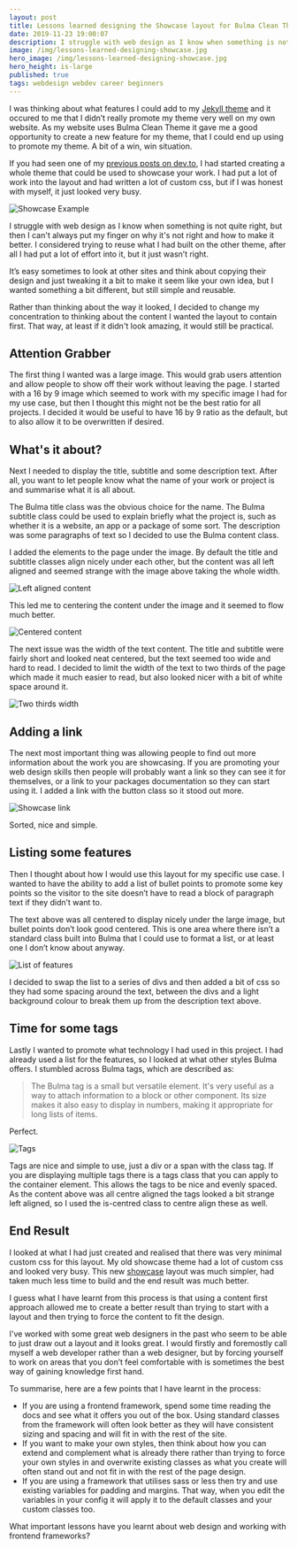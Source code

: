 ```yaml
---
layout: post
title: Lessons learned designing the Showcase layout for Bulma Clean Theme
date: 2019-11-23 19:00:07
description: I struggle with web design as I know when something is not quite right, but then I can’t always put my finger on why it's not right and how to make it better
image: /img/lessons-learned-designing-showcase.jpg
hero_image: /img/lessons-learned-designing-showcase.jpg
hero_height: is-large
published: true
tags: webdesign webdev career beginners
---
```


I was thinking about what features I could add to my [Jekyll theme](http://www.csrhymes.com/bulma-clean-theme/) and it occured to me that I didn’t really promote my theme very well on my own website. As my website uses Bulma Clean Theme it gave me a good opportunity to create a new feature for my theme, that I could end up using to promote my theme. A bit of a win, win situation. 

If you had seen one of my [previous posts on dev.to](https://dev.to/chrisrhymes/web-design-advice-please-showcase-theme-2hoe), I had started creating a whole theme that could be used to showcase your work. I had put a lot of work into the layout and had written a lot of custom css, but if I was honest with myself, it just looked very busy. 

![Showcase Example](/img/showcase-example.jpg)

I struggle with web design as I know when something is not quite right, but then I can't always put my finger on why it's not right and how to make it better. I considered trying to reuse what I had built on the other theme, after all I had put a lot of effort into it, but it just wasn’t right.

It’s easy sometimes to look at other sites and think about copying their design and just tweaking it a bit to make it seem like your own idea, but I wanted something a bit different, but still simple and reusable. 

Rather than thinking about the way it looked, I decided to change my concentration to thinking about the content I wanted the layout to contain first. That way, at least if it didn't look amazing, it would still be practical. 

## Attention Grabber

The first thing I wanted was a large image. This would grab users attention and allow people to show off their work without leaving the page. I started with a 16 by 9 image which seemed to work with my specific image I had for my use case, but then I thought this might not be the best ratio for all projects. I decided it would be useful to have 16 by 9 ratio as the default, but to also allow it to be overwritten if desired. 

## What's it about?

Next I needed to display the title, subtitle and some description text. After all, you want to let people know what the name of your work or project is and summarise what it is all about. 

The Bulma title class was the obvious choice for the name. The Bulma subtitle class could be used to explain briefly what the project is, such as whether it is a website, an app or a package of some sort. The description was some paragraphs of text so I decided to use the Bulma content class. 

I added the elements to the page under the image. By default the title and subtitle classes align nicely under each other, but the content was all left aligned and seemed strange with the image above taking the whole width. 

![Left aligned content](/img/showcase-left-aligned.jpg)

This led me to centering the content under the image and it seemed to flow much better. 

![Centered content](/img/showcase-centered.jpg)

The next issue was the width of the text content. The title and subtitle were fairly short and looked neat centered, but the text seemed too wide and hard to read. I decided to limit the width of the text to two thirds of the page which made it much easier to read, but also looked nicer with a bit of white space around it. 

![Two thirds width](/img/showcase-two-thirds.jpg)

## Adding a link

The next most important thing was allowing people to find out more information about the work you are showcasing. If you are promoting your web design skills then people will probably want a link so they can see it for themselves, or a link to your packages documentation so they can start using it. I added a link with the button class so it stood out more. 

![Showcase link](/img/showcase-link.jpg)

Sorted, nice and simple. 

## Listing some features 

Then I thought about how I would use this layout for my specific use case. I wanted to have the ability to add a list of bullet points to promote some key points so the visitor to the site doesn’t have to read a block of paragraph text if they didn’t want to. 

The text above was all centered to display nicely under the large image, but bullet points don’t look good centered. This is one area where there isn’t a standard class built into Bulma that I could use to format a list, or at least one I don’t know about anyway. 

![List of features](/img/showcase-features.jpg)

I decided to swap the list to a series of divs and then added a bit of css so they had some spacing around the text, between the divs and a light background colour to break them up from the description text above. 

## Time for some tags

Lastly I wanted to promote what technology I had used in this project. I had already used a list for the features, so I looked at what other styles Bulma offers. I stumbled across Bulma tags, which are described as:

> The Bulma tag is a small but versatile element. It's very useful as a way to attach information to a block or other component. Its size makes it also easy to display in numbers, making it appropriate for long lists of items.

Perfect. 

![Tags](/img/showcase-tags.jpg)

Tags are nice and simple to use, just a div or a span with the class tag. If you are displaying multiple tags there is a tags class that you can apply to the container element. This allows the tags to be nice and evenly spaced. As the content above was all centre aligned the tags looked a bit strange left aligned, so I used the is-centred class to centre align these as well. 

## End Result

I looked at what I had just created and realised that there was very minimal custom css for this layout. My old showcase theme had a lot of custom css and looked very busy. This new [showcase](http://www.csrhymes.com/bulma-clean-theme/showcase/) layout was much simpler, had taken much less time to build and the end result was much better. 

I guess what I have learnt from this process is that using a content first approach allowed me to create a better result than trying to start with a layout and then trying to force the content to fit the design. 

I've worked with some great web designers in the past who seem to be able to just draw out a layout and it looks great. I would firstly and foremostly call myself a web developer rather than a web designer, but by forcing yourself to work on areas that you don’t feel comfortable with is sometimes the best way of gaining knowledge first hand. 

To summarise, here are a few points that I have learnt in the process: 

* If you are using a frontend framework, spend some time reading the docs and see what it offers you out of the box. Using standard classes from the framework will often look better as they will have consistent sizing and spacing and will fit in with the rest of the site. 
* If you want to make your own styles, then think about how you can extend and complement what is already there rather than trying to force your own styles in and overwrite existing classes as what you create will often stand out and not fit in with the rest of the page design. 
* If you are using a framework that utilises sass or less then try and use existing variables for padding and margins. That way, when you edit the variables in your config it will apply it to the default classes and your custom classes too. 

What important lessons have you learnt about web design and working with frontend frameworks?

